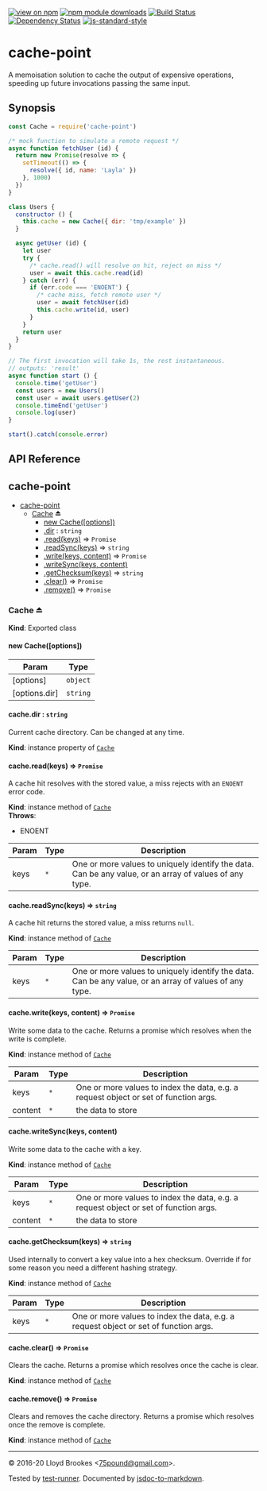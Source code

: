 [![view on npm](http://img.shields.io/npm/v/cache-point.svg)](https://www.npmjs.org/package/cache-point)
[![npm module downloads](http://img.shields.io/npm/dt/cache-point.svg)](https://www.npmjs.org/package/cache-point)
[![Build Status](https://travis-ci.org/75lb/cache-point.svg?branch=master)](https://travis-ci.org/75lb/cache-point)
[![Dependency Status](https://badgen.net/david/dep/75lb/cache-point)](https://david-dm.org/75lb/cache-point)
[![js-standard-style](https://img.shields.io/badge/code%20style-standard-brightgreen.svg)](https://github.com/feross/standard)

# cache-point

A memoisation solution to cache the output of expensive operations, speeding up future invocations passing the same input.

## Synopsis

```js
const Cache = require('cache-point')

/* mock function to simulate a remote request */
async function fetchUser (id) {
  return new Promise(resolve => {
    setTimeout(() => {
      resolve({ id, name: 'Layla' })
    }, 1000)
  })
}

class Users {
  constructor () {
    this.cache = new Cache({ dir: 'tmp/example' })
  }

  async getUser (id) {
    let user
    try {
      /* cache.read() will resolve on hit, reject on miss */
      user = await this.cache.read(id)
    } catch (err) {
      if (err.code === 'ENOENT') {
        /* cache miss, fetch remote user */
        user = await fetchUser(id)
        this.cache.write(id, user)
      }
    }
    return user
  }
}

// The first invocation will take 1s, the rest instantaneous.
// outputs: 'result'
async function start () {
  console.time('getUser')
  const users = new Users()
  const user = await users.getUser(2)
  console.timeEnd('getUser')
  console.log(user)
}

start().catch(console.error)
```

## API Reference

<a name="module_cache-point"></a>

## cache-point

* [cache-point](#module_cache-point)
    * [Cache](#exp_module_cache-point--Cache) ⏏
        * [new Cache([options])](#new_module_cache-point--Cache_new)
        * [.dir](#module_cache-point--Cache+dir) : <code>string</code>
        * [.read(keys)](#module_cache-point--Cache+read) ⇒ <code>Promise</code>
        * [.readSync(keys)](#module_cache-point--Cache+readSync) ⇒ <code>string</code>
        * [.write(keys, content)](#module_cache-point--Cache+write) ⇒ <code>Promise</code>
        * [.writeSync(keys, content)](#module_cache-point--Cache+writeSync)
        * [.getChecksum(keys)](#module_cache-point--Cache+getChecksum) ⇒ <code>string</code>
        * [.clear()](#module_cache-point--Cache+clear) ⇒ <code>Promise</code>
        * [.remove()](#module_cache-point--Cache+remove) ⇒ <code>Promise</code>

<a name="exp_module_cache-point--Cache"></a>

### Cache ⏏
**Kind**: Exported class  
<a name="new_module_cache-point--Cache_new"></a>

#### new Cache([options])

| Param | Type |
| --- | --- |
| [options] | <code>object</code> | 
| [options.dir] | <code>string</code> | 

<a name="module_cache-point--Cache+dir"></a>

#### cache.dir : <code>string</code>
Current cache directory. Can be changed at any time.

**Kind**: instance property of [<code>Cache</code>](#exp_module_cache-point--Cache)  
<a name="module_cache-point--Cache+read"></a>

#### cache.read(keys) ⇒ <code>Promise</code>
A cache hit resolves with the stored value, a miss rejects with an `ENOENT` error code.

**Kind**: instance method of [<code>Cache</code>](#exp_module_cache-point--Cache)  
**Throws**:

- ENOENT


| Param | Type | Description |
| --- | --- | --- |
| keys | <code>\*</code> | One or more values to uniquely identify the data. Can be any value, or an array of values of any type. |

<a name="module_cache-point--Cache+readSync"></a>

#### cache.readSync(keys) ⇒ <code>string</code>
A cache hit returns the stored value, a miss returns `null`.

**Kind**: instance method of [<code>Cache</code>](#exp_module_cache-point--Cache)  

| Param | Type | Description |
| --- | --- | --- |
| keys | <code>\*</code> | One or more values to uniquely identify the data. Can be any value, or an array of values of any type. |

<a name="module_cache-point--Cache+write"></a>

#### cache.write(keys, content) ⇒ <code>Promise</code>
Write some data to the cache. Returns a promise which resolves when the write is complete.

**Kind**: instance method of [<code>Cache</code>](#exp_module_cache-point--Cache)  

| Param | Type | Description |
| --- | --- | --- |
| keys | <code>\*</code> | One or more values to index the data, e.g. a request object or set of function args. |
| content | <code>\*</code> | the data to store |

<a name="module_cache-point--Cache+writeSync"></a>

#### cache.writeSync(keys, content)
Write some data to the cache with a key.

**Kind**: instance method of [<code>Cache</code>](#exp_module_cache-point--Cache)  

| Param | Type | Description |
| --- | --- | --- |
| keys | <code>\*</code> | One or more values to index the data, e.g. a request object or set of function args. |
| content | <code>\*</code> | the data to store |

<a name="module_cache-point--Cache+getChecksum"></a>

#### cache.getChecksum(keys) ⇒ <code>string</code>
Used internally to convert a key value into a hex checksum. Override if for some reason you need a different hashing strategy.

**Kind**: instance method of [<code>Cache</code>](#exp_module_cache-point--Cache)  

| Param | Type | Description |
| --- | --- | --- |
| keys | <code>\*</code> | One or more values to index the data, e.g. a request object or set of function args. |

<a name="module_cache-point--Cache+clear"></a>

#### cache.clear() ⇒ <code>Promise</code>
Clears the cache. Returns a promise which resolves once the cache is clear.

**Kind**: instance method of [<code>Cache</code>](#exp_module_cache-point--Cache)  
<a name="module_cache-point--Cache+remove"></a>

#### cache.remove() ⇒ <code>Promise</code>
Clears and removes the cache directory. Returns a promise which resolves once the remove is complete.

**Kind**: instance method of [<code>Cache</code>](#exp_module_cache-point--Cache)  

* * *

&copy; 2016-20 Lloyd Brookes \<75pound@gmail.com\>.

Tested by [test-runner](https://github.com/test-runner-js/test-runner). Documented by [jsdoc-to-markdown](https://github.com/jsdoc2md/jsdoc-to-markdown).
